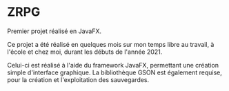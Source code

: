 # ZRPG
 Premier projet réalisé en JavaFX.


Ce projet a été réalisé en quelques mois sur mon temps libre au travail, à l'école et chez moi, durant les débuts de l'année 2021.

Celui-ci est réalisé à l'aide du framework JavaFX, permettant une création simple d'interface graphique. La bibliothèque GSON est également requise, pour la création et l'exploitation des sauvegardes. 
